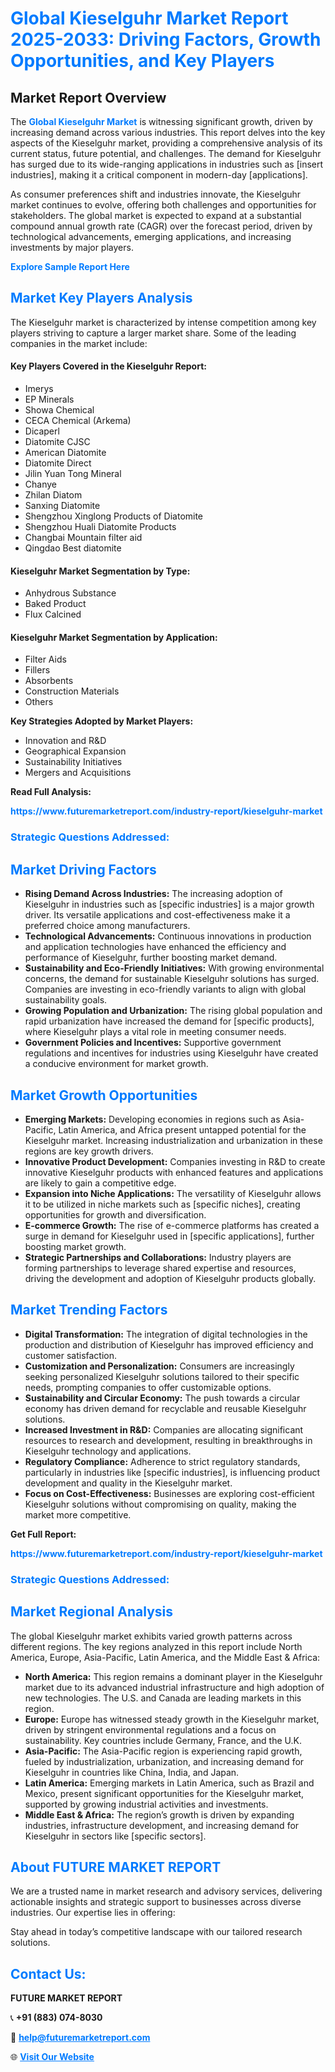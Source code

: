 <h1 style="color: #007BFF;">Global Kieselguhr Market Report 2025-2033: Driving Factors, Growth Opportunities, and Key Players</h1>

<section id="overview">
<h2>Market Report Overview</h2>
<p>The <a href="https://www.futuremarketreport.com/industry-report/kieselguhr-market" style="color: #007BFF; text-decoration: none;"><strong>Global Kieselguhr Market</strong></a> is witnessing significant growth, driven by increasing demand across various industries. This report delves into the key aspects of the Kieselguhr market, providing a comprehensive analysis of its current status, future potential, and challenges. The demand for Kieselguhr has surged due to its wide-ranging applications in industries such as [insert industries], making it a critical component in modern-day [applications].</p>
<p>As consumer preferences shift and industries innovate, the Kieselguhr market continues to evolve, offering both challenges and opportunities for stakeholders. The global market is expected to expand at a substantial compound annual growth rate (CAGR) over the forecast period, driven by technological advancements, emerging applications, and increasing investments by major players.</p>
</section>

<section id="overview">
<p><a href="https://www.futuremarketreport.com/request-sample/reportId=101654" style="color: #007BFF; text-decoration: none;"><strong>Explore Sample Report Here</strong></a></p>
</section>

<section id="key-players">
<h2 style="color: #007BFF;">Market Key Players Analysis</h2>
<p>The Kieselguhr market is characterized by intense competition among key players striving to capture a larger market share. Some of the leading companies in the market include:</p>
<h4>Key Players Covered in the Kieselguhr Report:</h4>
<ul><li>Imerys</li><li>EP Minerals</li><li>Showa Chemical</li><li>CECA Chemical (Arkema)</li><li>Dicaperl</li><li>Diatomite CJSC</li><li>American Diatomite</li><li>Diatomite Direct</li><li>Jilin Yuan Tong Mineral</li><li>Chanye</li><li>Zhilan Diatom</li><li>Sanxing Diatomite</li><li>Shengzhou Xinglong Products of Diatomite</li><li>Shengzhou Huali Diatomite Products</li><li>Changbai Mountain filter aid</li><li>Qingdao Best diatomite</li></ul>
<h4>Kieselguhr Market Segmentation by Type:</h4>
<ul><li>Anhydrous Substance</li><li>Baked Product</li><li>Flux Calcined</li></ul>

<h4>Kieselguhr Market Segmentation by Application:</h4>
<ul><li>Filter Aids</li><li>Fillers</li><li>Absorbents</li><li>Construction Materials</li><li>Others</li></ul>
<p><strong>Key Strategies Adopted by Market Players:</strong></p>
<ul>
<li>Innovation and R&D</li>
<li>Geographical Expansion</li>
<li>Sustainability Initiatives</li>
<li>Mergers and Acquisitions</li>
</ul>
</section>

<section>
<p><strong>Read Full Analysis: </strong></p><a href="https://www.futuremarketreport.com/industry-report/kieselguhr-market" style="color: #007BFF; text-decoration: none;"><strong>https://www.futuremarketreport.com/industry-report/kieselguhr-market</strong></a>
<h3 style="color: #007BFF;">Strategic Questions Addressed:</h3>
</section>

<section id="driving-factors">
<h2 style="color: #007BFF;">Market Driving Factors</h2>
<ul>
<li><strong>Rising Demand Across Industries:</strong> The increasing adoption of Kieselguhr in industries such as [specific industries] is a major growth driver. Its versatile applications and cost-effectiveness make it a preferred choice among manufacturers.</li>
<li><strong>Technological Advancements:</strong> Continuous innovations in production and application technologies have enhanced the efficiency and performance of Kieselguhr, further boosting market demand.</li>
<li><strong>Sustainability and Eco-Friendly Initiatives:</strong> With growing environmental concerns, the demand for sustainable Kieselguhr solutions has surged. Companies are investing in eco-friendly variants to align with global sustainability goals.</li>
<li><strong>Growing Population and Urbanization:</strong> The rising global population and rapid urbanization have increased the demand for [specific products], where Kieselguhr plays a vital role in meeting consumer needs.</li>
<li><strong>Government Policies and Incentives:</strong> Supportive government regulations and incentives for industries using Kieselguhr have created a conducive environment for market growth.</li>
</ul>
</section>

<section id="growth-opportunities">
<h2 style="color: #007BFF;">Market Growth Opportunities</h2>
<ul>
<li><strong>Emerging Markets:</strong> Developing economies in regions such as Asia-Pacific, Latin America, and Africa present untapped potential for the Kieselguhr market. Increasing industrialization and urbanization in these regions are key growth drivers.</li>
<li><strong>Innovative Product Development:</strong> Companies investing in R&D to create innovative Kieselguhr products with enhanced features and applications are likely to gain a competitive edge.</li>
<li><strong>Expansion into Niche Applications:</strong> The versatility of Kieselguhr allows it to be utilized in niche markets such as [specific niches], creating opportunities for growth and diversification.</li>
<li><strong>E-commerce Growth:</strong> The rise of e-commerce platforms has created a surge in demand for Kieselguhr used in [specific applications], further boosting market growth.</li>
<li><strong>Strategic Partnerships and Collaborations:</strong> Industry players are forming partnerships to leverage shared expertise and resources, driving the development and adoption of Kieselguhr products globally.</li>
</ul>
</section>

<section id="trending-factors">
<h2 style="color: #007BFF;">Market Trending Factors</h2>
<ul>
<li><strong>Digital Transformation:</strong> The integration of digital technologies in the production and distribution of Kieselguhr has improved efficiency and customer satisfaction.</li>
<li><strong>Customization and Personalization:</strong> Consumers are increasingly seeking personalized Kieselguhr solutions tailored to their specific needs, prompting companies to offer customizable options.</li>
<li><strong>Sustainability and Circular Economy:</strong> The push towards a circular economy has driven demand for recyclable and reusable Kieselguhr solutions.</li>
<li><strong>Increased Investment in R&D:</strong> Companies are allocating significant resources to research and development, resulting in breakthroughs in Kieselguhr technology and applications.</li>
<li><strong>Regulatory Compliance:</strong> Adherence to strict regulatory standards, particularly in industries like [specific industries], is influencing product development and quality in the Kieselguhr market.</li>
<li><strong>Focus on Cost-Effectiveness:</strong> Businesses are exploring cost-efficient Kieselguhr solutions without compromising on quality, making the market more competitive.</li>
</ul>
</section>

<section>
<p><strong>Get Full Report: </strong></p><a href="https://www.futuremarketreport.com/industry-report/kieselguhr-market" style="color: #007BFF; text-decoration: none;"><strong>https://www.futuremarketreport.com/industry-report/kieselguhr-market</strong></a>
<h3 style="color: #007BFF;">Strategic Questions Addressed:</h3>
</section>


<section id="regional-analysis">
<h2 style="color: #007BFF;">Market Regional Analysis</h2>
<p>The global Kieselguhr market exhibits varied growth patterns across different regions. The key regions analyzed in this report include North America, Europe, Asia-Pacific, Latin America, and the Middle East & Africa:</p>
<ul>
<li><strong>North America:</strong> This region remains a dominant player in the Kieselguhr market due to its advanced industrial infrastructure and high adoption of new technologies. The U.S. and Canada are leading markets in this region.</li>
<li><strong>Europe:</strong> Europe has witnessed steady growth in the Kieselguhr market, driven by stringent environmental regulations and a focus on sustainability. Key countries include Germany, France, and the U.K.</li>
<li><strong>Asia-Pacific:</strong> The Asia-Pacific region is experiencing rapid growth, fueled by industrialization, urbanization, and increasing demand for Kieselguhr in countries like China, India, and Japan.</li>
<li><strong>Latin America:</strong> Emerging markets in Latin America, such as Brazil and Mexico, present significant opportunities for the Kieselguhr market, supported by growing industrial activities and investments.</li>
<li><strong>Middle East & Africa:</strong> The region’s growth is driven by expanding industries, infrastructure development, and increasing demand for Kieselguhr in sectors like [specific sectors].</li>
</ul>
</section>

<footer>
<h2 style="color: #007BFF;">About FUTURE MARKET REPORT</h2>
<p>We are a trusted name in market research and advisory services, delivering actionable insights and strategic support to businesses across diverse industries. Our expertise lies in offering:</p>

<p>Stay ahead in today’s competitive landscape with our tailored research solutions.</p>

<h2 style="color: #007BFF;">Contact Us:</h2>
<p><strong>FUTURE MARKET REPORT</strong></p>
<p>📞 <strong>+91 (883) 074-8030</strong></p>
<p>📧 <strong><a href="mailto:help@futuremarketreport.com" style="color: #007BFF;">help@futuremarketreport.com</a></strong></p>
<p>🌐 <strong><a href="https://www.futuremarketreport.com/" style="color: #007BFF;">Visit Our Website</a></strong></p>
</footer>